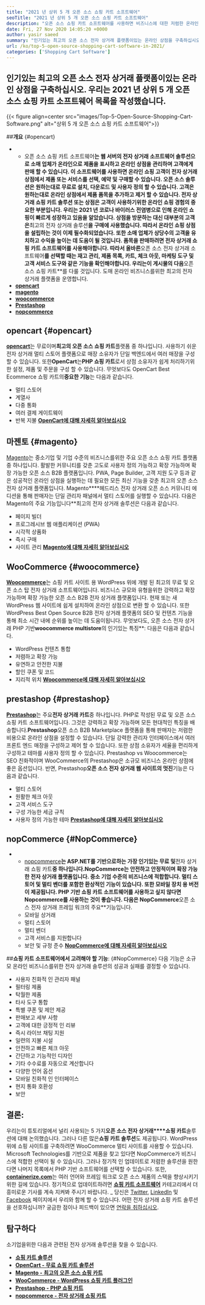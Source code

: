 ```yaml
---
title: "2021 년 상위 5 개 오픈 소스 쇼핑 카트 소프트웨어" 
seoTitle: "2021 년 상위 5 개 오픈 소스 쇼핑 카트 소프트웨어" 
description: "오픈 소스 쇼핑 카트 소프트웨어를 사용하면 비즈니스에 대한 저렴한 온라인 전자 상거래 웹 사이트를 설정할 수 있습니다. 상위 5 개 프리웨어 쇼핑 카트를 검토합시다." 
date: Fri, 27 Nov 2020 14:05:20 +0000
author: yasir saeed
summary: "인기있는 최고의 오픈 소스 전자 상거래 플랫폼이있는 온라인 상점을 구축하십시오. 우리는 2021 년 상위 5 개 오픈 소스 쇼핑 카트 소프트웨어 목록을 작성했습니다." 
url: /ko/top-5-open-source-shopping-cart-software-in-2021/
categories: ['Shopping Cart Software']
---
```


## 인기있는 최고의 오픈 소스 전자 상거래 플랫폼이있는 온라인 상점을 구축하십시오. 우리는 2021 년 상위 5 개 오픈 소스 쇼핑 카트 소프트웨어 목록을 작성했습니다.

{{< figure align=center src="images/Top-5-Open-Source-Shopping-Cart-Software.png" alt="상위 5 개 오픈 소스 쇼핑 카트 소프트웨어">}}


##**개요** {#opencart}
* * 오픈 소스 쇼핑 카트 소프트웨어**는 웹 서버의 전자 상거래 소프트웨어 솔루션으로 소매 업체가 온라인으로 제품을 표시하고 온라인 상점을 관리하며 고객에게 판매 할 수 있습니다. 이 소프트웨어를 사용하면 온라인 쇼핑 고객이 전자 상거래 상점에서 제품 또는 서비스를 선택, 예약 및 구매할 수 있습니다. 오픈 소스 솔루션은 원하는대로 무료로 설치, 다운로드 및 사용자 정의 할 수 있습니다. 고객은 원하는대로 온라인 상점에서 제품 품목을 추가하고 제거 할 수 있습니다. 전자 상거래 쇼핑 카트 솔루션 또는 상점은 고객이 사용하기위한 온라인 쇼핑 경험의 중요한 부분입니다.
우리는 2021 년 코로나 바이러스 전염병으로 인해 온라인 쇼핑이 빠르게 성장하고 있음을 알았습니다. 상점을 방문하는 대신 대부분의 고객은**최고의 전자 상거래 솔루션**을 구매에 사용했습니다. 따라서 온라인 쇼핑 상점을 설립하는 것이 이제 필수화되었습니다. 또한 소매 업체가 상당수의 고객을 유치하고 수익을 높이는 데 도움이 될 것입니다. 품목을 판매하려면 전자 상거래 쇼핑 카트 소프트웨어를 사용해야합니다. 따라서 올바른**오픈 소스 전자 상거래 소프트웨어**를 선택할 때는 재고 관리, 제품 목록, 카트, 체크 아웃, 마케팅 도구 및 고객 서비스 도구와 같은 기능을 확인해야합니다.
우리는이 게시물의 다음**오픈 소스 쇼핑 카트**를 다룰 것입니다. 도매 온라인 비즈니스를위한 최고의 전자 상거래 플랫폼을 운영합니다.
* [**opencart**][1]
* [**magento**][2]
* [**woocommerce**][3]
* [**Prestashop**][4]
* [**nopcommerce**][5]

## opencart   {#opencart}
[**opencart**][6]는 무료이며**최고의 오픈 소스 쇼핑 카트**플랫폼 중 하나입니다. 사용하기 쉬운 전자 상거래 멀티 스토어 플랫폼으로 매장 소유자가 단일 백엔드에서 여러 매장을 구성 할 수 있습니다. 또한**OpenCart**는**PHP 쇼핑 카트**로서 상점 소유자가 쉽게 처리하기위한 설정, 제품 및 주문을 구성 할 수 있습니다.
무엇보다도 OpenCart Best Ecommerce 쇼핑 카트의**중요한 기능**는 다음과 같습니다.
  * 멀티 스토어
  * 계열사
  * 다중 통화
  * 여러 결제 게이트웨이
  * 반복 지불
[**OpenCart에 대해 자세히 알아보십시오**][7]

## 마젠토   {#magento}
[Magento][8]는 중소기업 및 기업 수준의 비즈니스를위한 주요 오픈 소스 쇼핑 카트 플랫폼 중 하나입니다. 활발한 커뮤니티를 갖춘 고도로 사용자 정의 가능하고 확장 가능하며 확장 가능한 오픈 소스 B2B 플랫폼입니다. PWA, Page Builder, 고객 지원 도구 등과 같은 성공적인 온라인 상점을 실행하는 데 필요한 모든 최신 기능을 갖춘 최고의 오픈 소스 전자 상거래 플랫폼입니다. Magento****헤드리스 전자 상거래 오픈 소스 커뮤니티 에디션을 통해 판매자는 단일 관리자 패널에서 멀티 스토어를 실행할 수 있습니다.
다음은 Magento의 주요 기능입니다**최고의 전자 상거래 솔루션은 다음과 같습니다.
  * 페이지 빌더
  * 프로그레시브 웹 애플리케이션 (PWA)
  * 시각적 상품화
  * 즉시 구매
  * 사이트 관리
[**Magento에 대해 자세히 알아보십시오**][8]

## WooCommerce   {#woocommerce}
[**Woocommerce**][9]는 쇼핑 카트 사이트 용 WordPress 위에 개발 된 최고의 무료 및 오픈 소스 탑 전자 상거래 소프트웨어입니다. 비즈니스 규모와 유형을위한 강력하고 확장 가능하며 확장 가능한 오픈 소스 B2B 전자 상거래 플랫폼입니다. 현재 또는 새 WordPress 웹 사이트에 쉽게 설치하여 온라인 상점으로 변환 할 수 있습니다. 또한 WordPress Best Open Source B2B 전자 상거래 플랫폼의 SEO 및 컨텐츠 기능을 통해 최소 시간 내에 순위를 높이는 데 도움이됩니다.
무엇보다도, 오픈 소스 전자 상거래 PHP 기반**woocommerce multistore**의 인기있는 특징**: 다음은 다음과 같습니다.
  * WordPress 컨텐츠 통합
  * 저렴하고 확장 가능
  * 유연하고 안전한 지불
  * 할인 쿠폰 및 코드
  * 지리적 위치
[**Woocommerce에 대해 자세히 알아보십시오**][10]

## prestashop   {#prestashop}
[**Prestashop**][11]는 주요**전자 상거래 카트**중 하나입니다. PHP로 작성된 무료 및 오픈 소스 쇼핑 카트 소프트웨어입니다. 그것은 강력하고 확장 가능하며 모든 현대적인 특징을 배송합니다.**Prestashop**오픈 소스 B2B Marketplace 플랫폼을 통해 판매자는 저렴한 비용으로 온라인 상점을 설정할 수 있습니다. 단일 강력한 관리자 인터페이스에서 여러 프론트 엔드 매장을 구성하고 제어 할 수 있습니다. 또한 상점 소유자가 세율을 편리하게 구성하고 테마를 사용자 정의 할 수 있습니다. Prestashop vs Woocommerce는 SEO 친화적이며 WooCommerce의 Prestashop은 소규모 비즈니스 온라인 상점에 좋은 옵션입니다.
반면, Prestashop**오픈 소스 전자 상거래 웹 사이트의 멋진**기능은 다음과 같습니다.
  * 멀티 스토어
  * 원활한 체크 아웃
  * 고객 서비스 도구
  * 구성 가능한 세금 규칙
  * 사용자 정의 가능한 테마
[**Prestashop에 대해 자세히 알아보십시오**][12]

## nopCommerce   {#NopCommerce}
* * [nopcommerce][13]**는 ASP.NET를 기반으로하는 가장 인기있는 무료 및**전자 상거래 쇼핑 카트**중 하나입니다.**NopCommerce**는 안전하고 안정적이며 확장 가능한 전자 상거래 플랫폼입니다. 중소 기업 수준의 비즈니스에 적합합니다. 멀티 스토어 및 멀티 벤더를 포함한 환상적인 기능이 있습니다. 또한 모바일 장치 용 버전이 제공됩니다. PHP 기반 쇼핑 카트 소프트웨어를 사용하고 싶지 않다면 Nopcommerce를 사용하는 것이 좋습니다.
다음은 NopCommerce**오픈 소스 전자 상거래 프레임 워크의 주요**기능입니다.
  * 모바일 상거래
  * 멀티 스토어
  * 멀티 벤더
  * 고객 서비스를 지원합니다
  * 보안 및 규정 준수
[**NopCommerce에 대해 자세히 알아보십시오**][14]

##**쇼핑 카트 소프트웨어에서 고려해야 할 기능**:   {#NopCommerce}
다음 기능은 소규모 온라인 비즈니스를위한 전자 상거래 솔루션의 성공과 실패를 결정할 수 있습니다.
  * 사용자 친화적 인 관리자 패널
  * 필터링 제품
  * 탁월한 제품
  * 타사 도구 통합
  * 특별 쿠폰 및 제안 제공
  * 판매보고 세부 사항
  * 고객에 대한 긍정적 인 리뷰
  * 즉시 라이브 채팅 지원
  * 일련의 지불 시설
  * 안전하고 빠른 체크 아웃
  * 간단하고 기능적인 디자인
  * 기타 수수료를 자동으로 계산합니다
  * 다양한 언어 옵션
  * 모바일 친화적 인 인터페이스
  * 현지 통화 호환성
  * 보안

## 결론:
우리는이 튜토리얼에서 널리 사용되는 5 가지**오픈 소스 전자 상거래****쇼핑 카트**솔루션에 대해 논의했습니다. 그러나 다른 많은**쇼핑 카트 솔루션**도 제공됩니다. WordPress 위에 쇼핑 사이트를 구축하려면 WooCommerce 멀티 사이트를 사용할 수 있습니다. Microsoft Technologies를 기반으로 제품을 찾고 있다면 NopCommerce가 비즈니스에 적합한 선택이 될 수 있습니다. 그러나 정기적 인 업데이트로 저렴한 솔루션을 원한다면 나머지 목록에서 PHP 기반 소프트웨어를 선택할 수 있습니다.
또한, [**containerize.com**][15]는 여러 언어와 프레임 워크로 오픈 소스 제품의 스택을 향상시키기위한 길에 있습니다. 정기적으로 업데이트하려면 [**쇼핑 카트 소프트웨어**][16] 카테고리에서 더 흥미로운 기사를 계속 지켜봐 주시기 바랍니다. _ 당신은 [Twitter][17], [LinkedIn][18] 및 [Facebook][19] 페이지에서 우리와 함께 할 수 있습니다. 어떤 전자 상거래 쇼핑 카트 솔루션을 선호하십니까? 궁금한 점이나 피드백이 있으면 [연락을 취하십시오][20].

## 탐구하다
소기업을위한 다음과 관련된 전자 상거래 솔루션을 찾을 수 있습니다.
* [**쇼핑 카트 솔루션**][21]
* [**OpenCart - 무료 쇼핑 카트 솔루션**][22]
* [**Magento - 최고의 오픈 소스 쇼핑 카트**][23]
* [**WooCommerce - WordPress 쇼핑 카트 플러그인**][24]
* [**Prestashop - PHP 쇼핑 카트**][25]
* [**nopcommerce - 전자 상거래 쇼핑 카트**][26]

  
[1]: #OpenCart
[2]: #Magento
[3]: #WooCommerce
[4]: #PrestaShop
[5]: #nopCommerce
[6]: https://products.containerize.com/ecommerce/opencart/
[7]: https://www.opencart.com/
[8]: https://magento.com/
[9]: https://products.containerize.com/ecommerce/woocommerce/
[10]: https://woocommerce.com/
[11]: https://products.containerize.com/ecommerce/prestashop/
[12]: https://www.prestashop.com/
[13]: https://products.containerize.com/ecommerce/nopcommerce/
[14]: https://www.nopcommerce.com/
[15]: https://www.containerize.com/
[16]: https://blog.containerize.com/category/shopping-cart-software
[17]: https://twitter.com/containerize_co
[18]: https://www.linkedin.com/company/containerize/
[19]: http://facebook.com/containerize
[20]: mailto:yasir.saeed@aspose.com
[21]: https://products.containerize.com/ecommerce
[22]: https://products.containerize.com/ecommerce/opencart
[23]: https://products.containerize.com/ecommerce/magento
[24]: https://products.containerize.com/ecommerce/woocommerce
[25]: https://products.containerize.com/ecommerce/prestashop
[26]: https://products.containerize.com/ecommerce/nopcommerce
